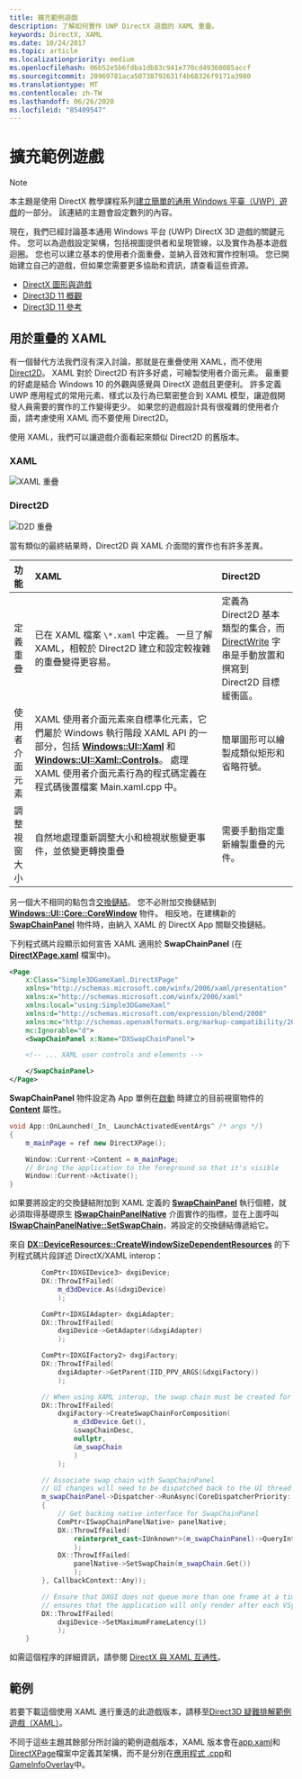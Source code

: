 ```yaml
---
title: 擴充範例遊戲
description: 了解如何實作 UWP DirectX 遊戲的 XAML 重疊。
keywords: DirectX, XAML
ms.date: 10/24/2017
ms.topic: article
ms.localizationpriority: medium
ms.openlocfilehash: 06b52e5b6fdba1db83c941e770cd49360085accf
ms.sourcegitcommit: 20969781aca50738792631f4b68326f9171a3980
ms.translationtype: MT
ms.contentlocale: zh-TW
ms.lasthandoff: 06/26/2020
ms.locfileid: "85409547"
---
```

# <a name="extend-the-sample-game"></a>擴充範例遊戲

> [!NOTE]
> 本主題是使用 DirectX 教學課程系列[建立簡單的通用 Windows 平臺（UWP）遊戲](tutorial--create-your-first-uwp-directx-game.md)的一部分。 該連結的主題會設定數列的內容。

現在，我們已經討論基本通用 Windows 平台 (UWP) DirectX 3D 遊戲的關鍵元件。 您可以為遊戲設定架構，包括視圖提供者和呈現管線，以及實作為基本遊戲迴圈。 您也可以建立基本的使用者介面重疊，並納入音效和實作控制項。 您已開始建立自己的遊戲，但如果您需要更多協助和資訊，請查看這些資源。

-   [DirectX 圖形與遊戲](/windows/desktop/directx)
-   [Direct3D 11 概觀](/windows/desktop/direct3d11/dx-graphics-overviews)
-   [Direct3D 11 參考](/windows/desktop/direct3d11/d3d11-graphics-reference)

## <a name="using-xaml-for-the-overlay"></a>用於重疊的 XAML

有一個替代方法我們沒有深入討論，那就是在重疊使用 XAML，而不使用 [Direct2D](/windows/desktop/Direct2D/direct2d-portal)。 XAML 對於 Direct2D 有許多好處，可繪製使用者介面元素。 最重要的好處是結合 Windows 10 的外觀與感覺與 DirectX 遊戲且更便利。 許多定義 UWP 應用程式的常用元素、樣式以及行為已緊密整合到 XAML 模型，讓遊戲開發人員需要的實作的工作變得更少。 如果您的遊戲設計具有很複雜的使用者介面，請考慮使用 XAML 而不要使用 Direct2D。

使用 XAML，我們可以讓遊戲介面看起來類似 Direct2D 的舊版本。

### <a name="xaml"></a>XAML
![XAML 重疊](./images/simple-dx-game-extend-xaml.PNG)

### <a name="direct2d"></a>Direct2D
![D2D 重疊](./images/simple-dx-game-extend-d2d.PNG)

當有類似的最終結果時，Direct2D 與 XAML 介面間的實作也有許多差異。

功能 | XAML| Direct2D
:----------|:----------- | :-----------
定義重疊 | 已在 XAML 檔案 `\*.xaml` 中定義。 一旦了解 XAML，相較於 Direct2D 建立和設定較複雜的重疊變得更容易。| 定義為 Direct2D 基本類型的集合，而 [DirectWrite](/windows/desktop/DirectWrite/direct-write-portal) 字串是手動放置和撰寫到 Direct2D 目標緩衝區。 
使用者介面元素 | XAML 使用者介面元素來自標準化元素，它們屬於 Windows 執行階段 XAML API 的一部分，包括 [**Windows::UI::Xaml**](/uwp/api/Windows.UI.Xaml) 和 [**Windows::UI::Xaml::Controls**](/uwp/api/Windows.UI.Xaml.Controls)。 處理 XAML 使用者介面元素行為的程式碼定義在程式碼後置檔案 Main.xaml.cpp 中。 | 簡單圖形可以繪製成類似矩形和省略符號。
調整視窗大小 | 自然地處理重新調整大小和檢視狀態變更事件，並依變更轉換重疊 | 需要手動指定重新繪製重疊的元件。

另一個大不相同的點包含[交換鏈結](/windows/uwp/graphics-concepts/swap-chains)。 您不必附加交換鏈結到 [**Windows::UI::Core::CoreWindow**](/uwp/api/windows.ui.core.corewindow) 物件。 相反地，在建構新的 [**SwapChainPanel**](/uwp/api/windows.ui.xaml.controls.swapchainpanel) 物件時，由納入 XAML 的 DirectX App 關聯交換鏈結。 

下列程式碼片段顯示如何宣告 XAML 適用於 **SwapChainPanel** (在 [**DirectXPage.xaml**](https://github.com/Microsoft/Windows-universal-samples/blob/6370138b150ca8a34ff86de376ab6408c5587f5d/Samples/Simple3DGameXaml/cpp/DirectXPage.xaml) 檔案中)。
```xml
<Page
    x:Class="Simple3DGameXaml.DirectXPage"
    xmlns="http://schemas.microsoft.com/winfx/2006/xaml/presentation"
    xmlns:x="http://schemas.microsoft.com/winfx/2006/xaml"
    xmlns:local="using:Simple3DGameXaml"
    xmlns:d="http://schemas.microsoft.com/expression/blend/2008"
    xmlns:mc="http://schemas.openxmlformats.org/markup-compatibility/2006"
    mc:Ignorable="d">
    <SwapChainPanel x:Name="DXSwapChainPanel">

    <!-- ... XAML user controls and elements -->

    </SwapChainPanel>
</Page>
```

**SwapChainPanel** 物件設定為 App 單例在[啟動](https://github.com/Microsoft/Windows-universal-samples/blob/6370138b150ca8a34ff86de376ab6408c5587f5d/Samples/Simple3DGameXaml/cpp/App.xaml.cpp#L45-L51) 時建立的目前視窗物件的 [**Content**](/uwp/api/Windows.UI.Xaml.Window.Content) 屬性。

```cpp
void App::OnLaunched(_In_ LaunchActivatedEventArgs^ /* args */)
{
    m_mainPage = ref new DirectXPage();

    Window::Current->Content = m_mainPage;
    // Bring the application to the foreground so that it's visible
    Window::Current->Activate();
}
```

如果要將設定的交換鏈結附加到 XAML 定義的 [**SwapChainPanel**](/uwp/api/Windows.UI.Xaml.Controls.SwapChainPanel) 執行個體，就必須取得基礎原生 [**ISwapChainPanelNative**](/windows/desktop/api/windows.ui.xaml.media.dxinterop/nn-windows-ui-xaml-media-dxinterop-iswapchainpanelnative) 介面實作的指標，並在上面呼叫 [**ISwapChainPanelNative::SetSwapChain**](/windows/desktop/api/windows.ui.xaml.media.dxinterop/nf-windows-ui-xaml-media-dxinterop-iswapchainpanelnative-setswapchain)，將設定的交換鏈結傳遞給它。 

來自 [**DX::DeviceResources::CreateWindowSizeDependentResources**](https://github.com/Microsoft/Windows-universal-samples/blob/6370138b150ca8a34ff86de376ab6408c5587f5d/Samples/Simple3DGameXaml/cpp/Common/DeviceResources.cpp#L218-L521) 的下列程式碼片段詳述 DirectX/XAML interop：

```cpp
        ComPtr<IDXGIDevice3> dxgiDevice;
        DX::ThrowIfFailed(
            m_d3dDevice.As(&dxgiDevice)
            );

        ComPtr<IDXGIAdapter> dxgiAdapter;
        DX::ThrowIfFailed(
            dxgiDevice->GetAdapter(&dxgiAdapter)
            );

        ComPtr<IDXGIFactory2> dxgiFactory;
        DX::ThrowIfFailed(
            dxgiAdapter->GetParent(IID_PPV_ARGS(&dxgiFactory))
            );

        // When using XAML interop, the swap chain must be created for composition.
        DX::ThrowIfFailed(
            dxgiFactory->CreateSwapChainForComposition(
                m_d3dDevice.Get(),
                &swapChainDesc,
                nullptr,
                &m_swapChain
                )
            );

        // Associate swap chain with SwapChainPanel
        // UI changes will need to be dispatched back to the UI thread
        m_swapChainPanel->Dispatcher->RunAsync(CoreDispatcherPriority::High, ref new DispatchedHandler([=]()
        {
            // Get backing native interface for SwapChainPanel
            ComPtr<ISwapChainPanelNative> panelNative;
            DX::ThrowIfFailed(
                reinterpret_cast<IUnknown*>(m_swapChainPanel)->QueryInterface(IID_PPV_ARGS(&panelNative))
                );
            DX::ThrowIfFailed(
                panelNative->SetSwapChain(m_swapChain.Get())
                );
        }, CallbackContext::Any));

        // Ensure that DXGI does not queue more than one frame at a time. This both reduces latency and
        // ensures that the application will only render after each VSync, minimizing power consumption.
        DX::ThrowIfFailed(
            dxgiDevice->SetMaximumFrameLatency(1)
            );
    }
```

如需這個程序的詳細資訊，請參閱 [DirectX 與 XAML 互通性](directx-and-xaml-interop.md)。

## <a name="sample"></a>範例

若要下載這個使用 XAML 進行重迭的此遊戲版本，請移至[Direct3D 疑難排解範例遊戲（XAML）](https://github.com/Microsoft/Windows-universal-samples/tree/master/Samples/Simple3DGameXaml)。

不同于這些主題其餘部分所討論的範例遊戲版本，XAML 版本會在[app.xaml](https://github.com/Microsoft/Windows-universal-samples/blob/6370138b150ca8a34ff86de376ab6408c5587f5d/Samples/Simple3DGameXaml/cpp/App.xaml.cpp)和[DirectXPage](https://github.com/Microsoft/Windows-universal-samples/blob/6370138b150ca8a34ff86de376ab6408c5587f5d/Samples/Simple3DGameXaml/cpp/DirectXPage.xaml.cpp)檔案中定義其架構，而不是分別在[應用程式 .cpp](https://github.com/Microsoft/Windows-universal-samples/blob/6370138b150ca8a34ff86de376ab6408c5587f5d/Samples/Simple3DGameDX/cpp/App.cpp)和[GameInfoOverlay](https://github.com/Microsoft/Windows-universal-samples/blob/6370138b150ca8a34ff86de376ab6408c5587f5d/Samples/Simple3DGameDX/cpp/GameInfoOverlay.cpp)中。
